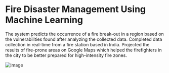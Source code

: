 # Fire Disaster Management Using Machine Learning

The system predicts the occurrence of a fire break-out in a region based on the vulnerabilities found after analyzing the collected data. Completed data collection in real-time from a fire station based in India. Projected the results of fire-prone areas on Google Maps which helped the firefighters in the city to be better prepared for high-intensity fire zones.

![image](https://github.com/PurvaGharat04/Fire-Disaster-Management-using-Machine-Learning/assets/157339430/f93994bf-4bae-47fc-b71d-c0d4a35a36ca)


